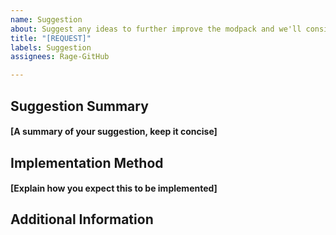 ```yaml
---
name: Suggestion
about: Suggest any ideas to further improve the modpack and we'll consider it.
title: "[REQUEST]"
labels: Suggestion
assignees: Rage-GitHub

---
```


## Suggestion Summary
#### [A summary of your suggestion, keep it concise]

## Implementation Method
#### [Explain how you expect this to be implemented]

## Additional Information
